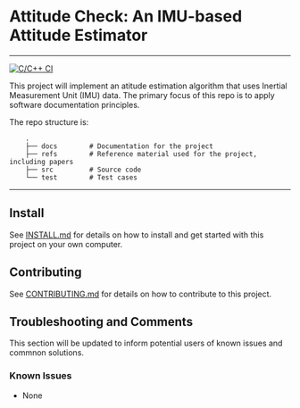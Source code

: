 # Attitude Check: An IMU-based Attitude Estimator

---

[![C/C++ CI](https://github.com/adrian-soch/attitude_check/actions/workflows/ci.yaml/badge.svg)](https://github.com/adrian-soch/attitude_check/actions/workflows/ci.yaml)

This project will implement an atitude estimation algorithm that uses Inertial Measurement Unit (IMU) data. The primary focus of this repo is to apply software documentation principles.

The repo structure is:

```
    .
    ├── docs        # Documentation for the project
    ├── refs        # Reference material used for the project, including papers
    ├── src         # Source code
    └── test        # Test cases

```

---

## Install

See [INSTALL.md](./INSTALL.md) for details on how to install and get started with this project on your own computer.

## Contributing

See [CONTRIBUTING.md](./CONTRIBUTING.md) for details on how to contribute to this project.

## Troubleshooting and Comments

This section will be updated to inform potential users of known issues and commnon solutions.

### Known Issues
- None
